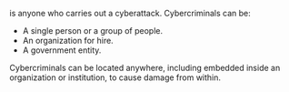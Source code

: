 is anyone who carries out a cyberattack. Cybercriminals can be:
- A single person or a group of people.
- An organization for hire.
- A government entity.

Cybercriminals can be located anywhere, including embedded inside an organization or institution, to cause damage from within.